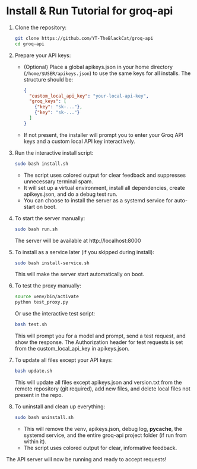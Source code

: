 # Install & Run Tutorial for groq-api

1. Clone the repository:
   ```sh
   git clone https://github.com/YT-TheBlackCat/groq-api
   cd groq-api
   ```

2. Prepare your API keys:
   - (Optional) Place a global apikeys.json in your home directory (`/home/$USER/apikeys.json`) to use the same keys for all installs. The structure should be:
     ```json
     {
       "custom_local_api_key": "your-local-api-key",
       "groq_keys": [
         {"key": "sk-..."},
         {"key": "sk-..."}
       ]
     }
     ```
   - If not present, the installer will prompt you to enter your Groq API keys and a custom local API key interactively.

3. Run the interactive install script:
   ```sh
   sudo bash install.sh
   ```
   - The script uses colored output for clear feedback and suppresses unnecessary terminal spam.
   - It will set up a virtual environment, install all dependencies, create apikeys.json, and do a debug test run.
   - You can choose to install the server as a systemd service for auto-start on boot.

4. To start the server manually:
   ```sh
   sudo bash run.sh
   ```
   The server will be available at http://localhost:8000

5. To install as a service later (if you skipped during install):
   ```sh
   sudo bash install-service.sh
   ```
   This will make the server start automatically on boot.

6. To test the proxy manually:
   ```sh
   source venv/bin/activate
   python test_proxy.py
   ```
   Or use the interactive test script:
   ```sh
   bash test.sh
   ```
   This will prompt you for a model and prompt, send a test request, and show the response. The Authorization header for test requests is set from the custom_local_api_key in apikeys.json.

7. To update all files except your API keys:
   ```sh
   bash update.sh
   ```
   This will update all files except apikeys.json and version.txt from the remote repository (git required), add new files, and delete local files not present in the repo.

8. To uninstall and clean up everything:
   ```sh
   sudo bash uninstall.sh
   ```
   - This will remove the venv, apikeys.json, debug log, __pycache__, the systemd service, and the entire groq-api project folder (if run from within it).
   - The script uses colored output for clear, informative feedback.

The API server will now be running and ready to accept requests!
